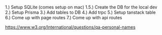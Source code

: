1.) Setup SQLite (comes setup on mac)
1.5.) Create the DB for the local dev
2.) Setup Prisma
3.) Add tables to DB
4.) Add trpc
5.) Setup tanstack table
6.) Come up with page routes
7.) Come up with api routes

https://www.w3.org/International/questions/qa-personal-names